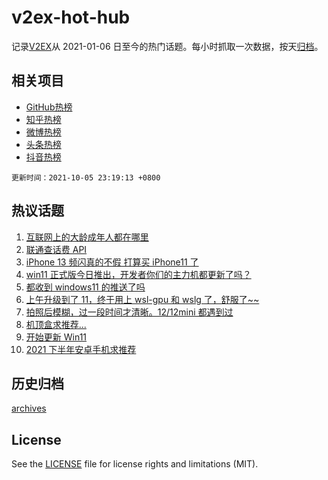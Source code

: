 # v2ex-hot-hub

 记录[V2EX](https://www.v2ex.com/)从 2021-01-06 日至今的热门话题。每小时抓取一次数据，按天[归档](archives)。
 
 ## 相关项目

- [GitHub热榜](https://github.com/snaildev/github-hot-hub)
- [知乎热榜](https://github.com/snaildev/zhihu-hot-hub)
- [微博热榜](https://github.com/snaildev/weibo-hot-hub)
- [头条热榜](https://github.com/snaildev/toutiao-hot-hub)
- [抖音热榜](https://github.com/snaildev/douyin-hot-hub)


 `更新时间：2021-10-05 23:19:13 +0800`

## 热议话题

1. [互联网上的大龄成年人都在哪里](https://www.v2ex.com/t/805900)
1. [联通查话费 API](https://www.v2ex.com/t/805901)
1. [iPhone 13 频闪真的不假 打算买 iPhone11 了](https://www.v2ex.com/t/805976)
1. [win11 正式版今日推出，开发者你们的主力机都更新了吗？](https://www.v2ex.com/t/805929)
1. [都收到 windows11 的推送了吗](https://www.v2ex.com/t/805915)
1. [上午升级到了 11，终于用上 wsl-gpu 和 wslg 了，舒服了~~](https://www.v2ex.com/t/805938)
1. [拍照后模糊，过一段时间才清晰。12/12mini 都遇到过](https://www.v2ex.com/t/805965)
1. [机顶盒求推荐...](https://www.v2ex.com/t/805916)
1. [开始更新 Win11](https://www.v2ex.com/t/805927)
1. [2021 下半年安卓手机求推荐](https://www.v2ex.com/t/805951)

## 历史归档

[archives](archives)

## License

See the [LICENSE](LICENSE) file for license rights and limitations (MIT).
